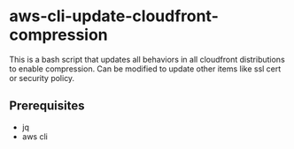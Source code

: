 # aws-cli-update-cloudfront-compression


This is a bash script that updates all behaviors in all cloudfront distributions to enable compression. Can be modified to update other items like ssl cert or security policy.

## Prerequisites
- jq
- aws cli
